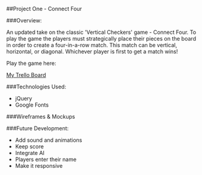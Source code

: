 ##Project One - Connect Four

###Overview:

An updated take on the classic 'Vertical Checkers' game - Connect Four. To play the game the players must strategically place their pieces on the board in order to create a four-in-a-row match. This match can be vertical, horizontal, or diagonal. Whichever player is first to get a match wins! 

Play the game here: 

[My Trello Board](https://trello.com/b/e40drodF/project-one)


###Technologies Used:

* jQuery
* Google Fonts


###Wireframes & Mockups



###Future Development:

* Add sound and animations
* Keep score 
* Integrate AI
* Players enter their name
* Make it responsive



